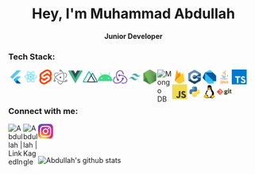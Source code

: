 <h1 align="center">Hey, I'm Muhammad Abdullah</h1>
<h4 align="center">Junior Developer</h3>

### Tech Stack:

<img align="left" alt="Flutter" width="30px" src="https://raw.githubusercontent.com/github/explore/master/topics/flutter/flutter.png" />
<img align="left" alt="React" width="30px" src="https://raw.githubusercontent.com/github/explore/master/topics/react/react.png" />
<img align="left" alt="Svelte" width="30px" src="https://raw.githubusercontent.com/github/explore/master/topics/svelte/svelte.png" />
<img align="left" alt="Electron" width="30px" src="https://raw.githubusercontent.com/github/explore/master/topics/electron/electron.png" />
<img align="left" alt="Vue" width="30px" src="https://raw.githubusercontent.com/github/explore/master/topics/vue/vue.png" />
<img align="left" alt="Nuxt" width="30px" src="https://raw.githubusercontent.com/github/explore/master/topics/nuxt/nuxt.png" />
<img align="left" alt="Android" width="30px" src="https://raw.githubusercontent.com/github/explore/master/topics/android/android.png" />
<img align="left" alt="Redux" width="30px" src="https://raw.githubusercontent.com/github/explore/master/topics/redux/redux.png" />
<img align="left" alt="Tailwind" width="30px" src="https://raw.githubusercontent.com/github/explore/master/topics/tailwind/tailwind.png" />
<img align="left" alt="Node JS" width="30px" src="https://raw.githubusercontent.com/github/explore/master/topics/nodejs/nodejs.png" />
<img align="left" alt="Mongo DB" width="30px" src="https://img.icons8.com/color/48/000000/mongodb.png" />
<img align="left" alt="Firebase" width="30px" src="https://raw.githubusercontent.com/github/explore/master/topics/firebase/firebase.png" />
<img align="left" alt="Cpp" width="30px" src="https://raw.githubusercontent.com/github/explore/master/topics/cpp/cpp.png" />
<img align="left" alt="Dart" width="30px" src="https://raw.githubusercontent.com/github/explore/master/topics/dart/dart.png" />
<img align="left" alt="Java" width="30px" src="https://raw.githubusercontent.com/github/explore/master/topics/java/java.png" />
<img align="left" alt="TypeScript" width="30px" src="https://raw.githubusercontent.com/github/explore/master/topics/typescript/typescript.png" />
<img align="left" alt="JavaScript" width="30px" src="https://raw.githubusercontent.com/github/explore/master/topics/javascript/javascript.png" />
<img align="left" alt="Python" width="30px" src="https://raw.githubusercontent.com/github/explore/master/topics/python/python.png" />
<img align="left" alt="Linux" width="30px" src="https://raw.githubusercontent.com/github/explore/master/topics/linux/linux.png" />
<img align="left" alt="Git" width="30px" src="https://raw.githubusercontent.com/github/explore/master/topics/git/git.png" />

<br />
<br />
<br />


### Connect with me:
<!-- [<img align="left" alt="ahsanali429.github.io" width="30px" src="https://image.flaticon.com/icons/svg/2920/2920277.svg" />][website] -->
[<img align="left" alt="Abdullah | LinkedIn" width="30px" src="https://avatars3.githubusercontent.com/u/357098?s=200&v=4" />][linkedin]
[<img align="left" alt="Abdullah | Kaggle" width="30px" src="https://raw.githubusercontent.com/rahuldkjain/github-profile-readme-generator/master/src/images/icons/Social/kaggle.svg" />][kaggle]
[<img align="left" alt="Abdullah | Instagram" width="30px" src="https://raw.githubusercontent.com/github/explore/master/topics/instagram/instagram.png" />][instagram]

<br/>
<br/>
<br/>

![Abdullah's github stats](https://github.com/iabdullahW?tab=repositories)

[website]: https://yash1200.github.io/#/
[company]: https://github.com/iabdullahW
[website]: https://ahsanali.github.io/#/
[linkedin]: https://www.linkedin.com/in/i-abdullah/
[kaggle]: https://www.kaggle.com/iabdullahw
[instagram]: https://www.instagram.com/abdullahhhh.w/?hl=en
